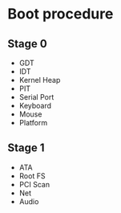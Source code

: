 # Boot procedure
## Stage 0
* GDT
* IDT
* Kernel Heap
* PIT
* Serial Port
* Keyboard
* Mouse
* Platform

## Stage 1
* ATA
* Root FS
* PCI Scan
* Net
* Audio